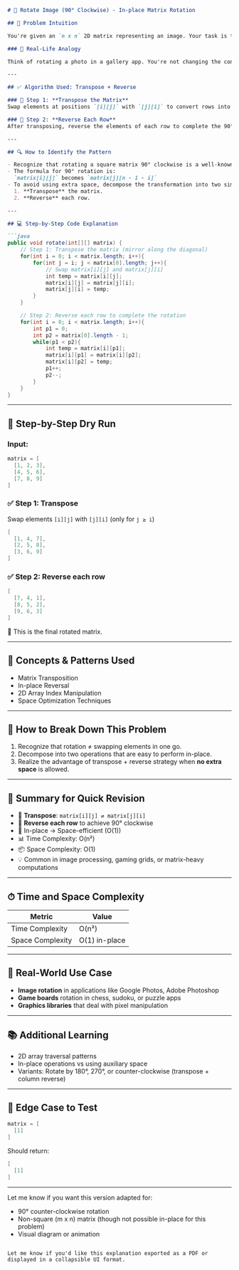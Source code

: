 ````markdown
# 🔄 Rotate Image (90° Clockwise) - In-place Matrix Rotation

## 🧠 Problem Intuition

You're given an `n x n` 2D matrix representing an image. Your task is to rotate it 90 degrees clockwise **in-place**, meaning you can't use any extra space or new matrix.

### 🧩 Real-Life Analogy

Think of rotating a photo in a gallery app. You're not changing the content, just its orientation. Behind the scenes, the data structure representing that image (a 2D matrix) is being transformed.

---

## ✅ Algorithm Used: Transpose + Reverse

### 📌 Step 1: **Transpose the Matrix**
Swap elements at positions `[i][j]` with `[j][i]` to convert rows into columns.

### 📌 Step 2: **Reverse Each Row**
After transposing, reverse the elements of each row to complete the 90° clockwise rotation.

---

## 🔍 How to Identify the Pattern

- Recognize that rotating a square matrix 90° clockwise is a well-known transformation.
- The formula for 90° rotation is:  
  `matrix[i][j]` becomes `matrix[j][n - 1 - i]`
- To avoid using extra space, decompose the transformation into two simpler in-place operations:
  1. **Transpose** the matrix.
  2. **Reverse** each row.

---

## 💻 Step-by-Step Code Explanation

```java
public void rotate(int[][] matrix) {
    // Step 1: Transpose the matrix (mirror along the diagonal)
    for(int i = 0; i < matrix.length; i++){
        for(int j = i; j < matrix[0].length; j++){
            // Swap matrix[i][j] and matrix[j][i]
            int temp = matrix[i][j];
            matrix[i][j] = matrix[j][i];
            matrix[j][i] = temp;
        }
    }

    // Step 2: Reverse each row to complete the rotation
    for(int i = 0; i < matrix.length; i++){
        int p1 = 0;
        int p2 = matrix[0].length - 1;
        while(p1 < p2){
            int temp = matrix[i][p1];
            matrix[i][p1] = matrix[i][p2];
            matrix[i][p2] = temp;
            p1++;
            p2--;
        }
    }
}
````

---

## 🔄 Step-by-Step Dry Run

### Input:

```java
matrix = [
  [1, 2, 3],
  [4, 5, 6],
  [7, 8, 9]
]
```

### ✅ Step 1: Transpose

Swap elements `[i][j]` with `[j][i]` (only for `j ≥ i`)

```java
[
  [1, 4, 7],
  [2, 5, 8],
  [3, 6, 9]
]
```

### ✅ Step 2: Reverse each row

```java
[
  [7, 4, 1],
  [8, 5, 2],
  [9, 6, 3]
]
```

🎉 This is the final rotated matrix.

---

## 🧠 Concepts & Patterns Used

* Matrix Transposition
* In-place Reversal
* 2D Array Index Manipulation
* Space Optimization Techniques

---

## 🧩 How to Break Down This Problem

1. Recognize that rotation ≠ swapping elements in one go.
2. Decompose into two operations that are easy to perform in-place.
3. Realize the advantage of transpose + reverse strategy when **no extra space** is allowed.

---

## 🔁 Summary for Quick Revision

* 🔁 **Transpose**: `matrix[i][j] ⇄ matrix[j][i]`
* 🔁 **Reverse each row** to achieve 90° clockwise
* 🧠 In-place → Space-efficient (O(1))
* 📊 Time Complexity: O(n²)
* 📦 Space Complexity: O(1)
* 💡 Common in image processing, gaming grids, or matrix-heavy computations

---

## ⏱ Time and Space Complexity

| Metric           | Value         |
| ---------------- | ------------- |
| Time Complexity  | O(n²)         |
| Space Complexity | O(1) in-place |

---

## 📌 Real-World Use Case

* **Image rotation** in applications like Google Photos, Adobe Photoshop
* **Game boards** rotation in chess, sudoku, or puzzle apps
* **Graphics libraries** that deal with pixel manipulation

---

## 📚 Additional Learning

* 2D array traversal patterns
* In-place operations vs using auxiliary space
* Variants: Rotate by 180°, 270°, or counter-clockwise (transpose + column reverse)

---

## 🧪 Edge Case to Test

```java
matrix = [
  [1]
]
```

Should return:

```java
[
  [1]
]
```

---

Let me know if you want this version adapted for:

* 90° counter-clockwise rotation
* Non-square (m x n) matrix (though not possible in-place for this problem)
* Visual diagram or animation

```

Let me know if you'd like this explanation exported as a PDF or displayed in a collapsible UI format.
```
